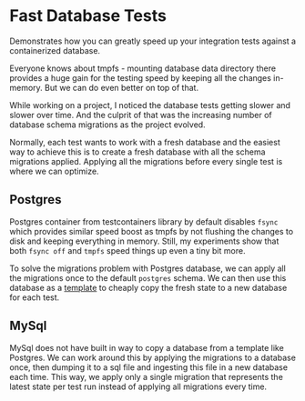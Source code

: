 # Fast Database Tests

Demonstrates how you can greatly speed up your integration tests against a containerized database.

Everyone knows about tmpfs - mounting database data directory there provides
a huge gain for the testing speed by keeping all the changes in-memory. 
But we can do even better on top of that.

While working on a project, I noticed the database tests getting slower and slower over time.
And the culprit of that was the increasing number of database schema migrations as the project evolved.

Normally, each test wants to work with a fresh database and the easiest way to 
achieve this is to create a fresh database with all the schema migrations applied.
Applying all the migrations before every single test is where we can optimize.

## Postgres

Postgres container from testcontainers library by default disables `fsync` which provides similar speed
boost as tmpfs by not flushing the changes to disk and keeping everything in memory.
Still, my experiments show that both `fsync off` and `tmpfs` speed things up even a tiny bit more.

To solve the migrations problem with Postgres database, we can apply all the migrations once to the default `postgres` schema.
We can then use this database as a [template](https://www.postgresql.org/docs/current/manage-ag-templatedbs.html)
to cheaply copy the fresh state to a new database for each test.

## MySql

MySql does not have built in way to copy a database from a template like Postgres.
We can work around this by applying the migrations to a database once, 
then dumping it to a sql file and ingesting this file in a new database each time.
This way, we apply only a single migration that represents the latest state per test run 
instead of applying all migrations every time.